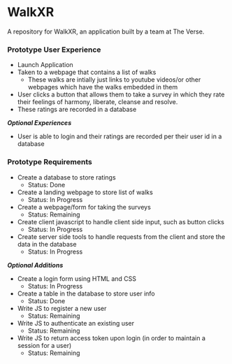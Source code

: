 # WalkXR
A repository for WalkXR, an application built by a team at The Verse. 

### Prototype User Experience ###
- Launch Application 
- Taken to a webpage that contains a list of walks
  - These walks are intially just links to youtube videos/or other webpages which have the walks embedded in them 
- User clicks a button that allows them to take a survey in which they rate their feelings of harmony, liberate, cleanse and resolve. 
- These ratings are recorded in a database 

***Optional Experiences*** 
- User is able to login and their ratings are recorded per their user id in a database


### Prototype Requirements ### 

- Create a database to store ratings
  - Status: Done 
- Create a landing webpage to store list of walks 
  - Status: In Progress  
- Create a webpage/form for taking the surveys 
  - Status: Remaining
- Create client javascript to handle client side input, such as button clicks 
  - Status: In Progress
- Create server side tools to handle requests from the client and store the data in the database 
  - Status: In Progress

***Optional Additions*** 
- Create a login form using HTML and CSS 
  - Status: In Progress 
- Create a table in the database to store user info 
  - Status: Done 
- Write JS to register a new user 
  - Status: Remaining
- Write JS to authenticate an existing user 
  - Status: Remaining
- Write JS to return access token upon login (in order to maintain a session for a user) 
  - Status: Remaining

